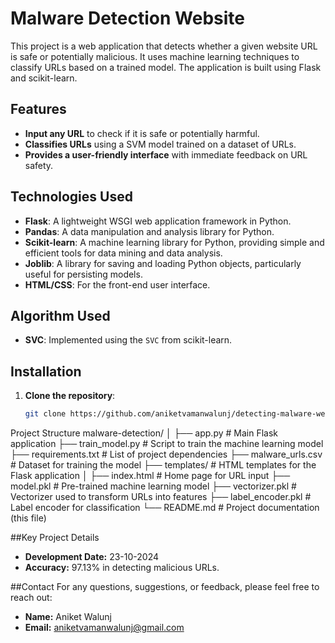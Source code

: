 # Malware Detection Website

This project is a web application that detects whether a given website URL is safe or potentially malicious. It uses machine learning techniques to classify URLs based on a trained model. The application is built using Flask and scikit-learn.

## **Features**
- **Input any URL** to check if it is safe or potentially harmful.
- **Classifies URLs** using a SVM model trained on a dataset of URLs.
- **Provides a user-friendly interface** with immediate feedback on URL safety.

## **Technologies Used**
- **Flask**: A lightweight WSGI web application framework in Python.
- **Pandas**: A data manipulation and analysis library for Python.
- **Scikit-learn**: A machine learning library for Python, providing simple and efficient tools for data mining and data analysis.
- **Joblib**: A library for saving and loading Python objects, particularly useful for persisting models.
- **HTML/CSS**: For the front-end user interface.

## **Algorithm Used**
- **SVC**: Implemented using the `SVC` from scikit-learn.

## **Installation**
1. **Clone the repository**: 
   ```bash
   git clone https://github.com/aniketvamanwalunj/detecting-malware-websites.git

Project Structure
malware-detection/
│
├── app.py                   # Main Flask application
├── train_model.py           # Script to train the machine learning model
├── requirements.txt         # List of project dependencies
├── malware_urls.csv         # Dataset for training the model
├── templates/               # HTML templates for the Flask application
│   ├── index.html           # Home page for URL input
├── model.pkl                # Pre-trained machine learning model
├── vectorizer.pkl           # Vectorizer used to transform URLs into features
├── label_encoder.pkl        # Label encoder for classification
└── README.md                # Project documentation (this file)

##Key Project Details
- **Development Date:** 23-10-2024
- **Accuracy:** 97.13% in detecting malicious URLs.

##Contact
For any questions, suggestions, or feedback, please feel free to reach out:

- **Name:** Aniket Walunj
- **Email:** aniketvamanwalunj@gmail.com
